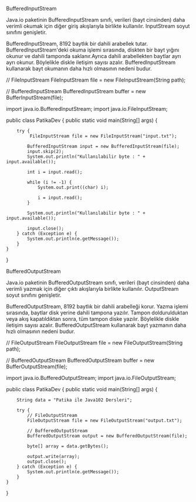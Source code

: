 BufferedInputStream


Java.io paketinin BufferedInputStream sınıfı, verileri (bayt cinsinden) daha verimli okumak için diğer giriş akışlarıyla birlikte kullanılır. InputStream soyut sınıfını genişletir.



BufferedInputStream, 8192 baytlık bir dahili arabellek tutar. BufferedInputStream'deki okuma işlemi sırasında, diskten bir bayt yığını okunur ve dahili tamponda saklanır.Ayrıca dahili arabellekten baytlar ayrı ayrı okunur. Böylelikle diskle iletişim sayısı azalır. BufferedInputStream kullanarak bayt okumanın daha hızlı olmasının nedeni budur.

// FileInputStream
FileInputStream file = new FileInputStream(String path);

// BufferedInputStream
BufferedInputStream buffer = new BufferInputStream(file);


import java.io.BufferedInputStream;
import java.io.FileInputStream;

public class PatikaDev {
public static void main(String[] args) {

        try {
             FileInputStream file = new FileInputStream("input.txt");

            BufferedInputStream input = new BufferedInputStream(file);
            input.skip(2);
            System.out.println("Kullanılabilir byte : " + input.available());

            int i = input.read();

            while (i != -1) {
                System.out.print((char) i);

                i = input.read();
            }

            System.out.println("Kullanılabilir byte : " + input.available());

            input.close();
        } catch (Exception e) {
            System.out.println(e.getMessage());
        }
    }
}


BufferedOutputStream


Java.io paketinin BufferedOutputStream sınıfı, verileri (bayt cinsinden) daha verimli yazmak için diğer çıktı akışlarıyla birlikte kullanılır. OutputStream soyut sınıfını genişletir.



BufferedOutputStream, 8192 baytlık bir dahili arabelleği korur. Yazma işlemi sırasında, baytlar disk yerine dahili tampona yazılır. Tampon doldurulduktan veya akış kapatıldıktan sonra, tüm tampon diske yazılır. Böylelikle diskle iletişim sayısı azalır. BufferedOutputStream kullanarak bayt yazmanın daha hızlı olmasının nedeni budur.



// FileOutputStream
FileOutputStream file = new FileOutputStream(String path);

// BufferedOutputStream
BufferedOutputStream buffer = new BufferOutputStream(file);


import java.io.BufferedOutputStream;
import java.io.FileOutputStream;

public class PatikaDev {
public static void main(String[] args) {

        String data = "Patika ile Java102 Dersleri";

        try {
            // FileOutputStream
            FileOutputStream file = new FileOutputStream("output.txt");

            // BufferedOutputStream
            BufferedOutputStream output = new BufferedOutputStream(file);

            byte[] array = data.getBytes();

            output.write(array);
            output.close();
        } catch (Exception e) {
            System.out.println(e.getMessage());
        }
    }
}